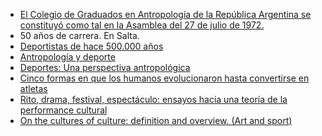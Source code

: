 <!--
.. title: 2024-07-29 - Día del antropologue y JJOO
.. slug: 2024-07-29-dia-del-antropologue-y-jjoo
.. date: 2024-07-29 00:00:00 UTC-03:00
.. tags: Arqueología, Etnografía, Juegos Olímpicos, Celebraciones, Ritos, Festivales
.. link:
.. description:
.. type: text
-->

- [El Colegio de Graduados en Antropología de la República Argentina se constituyó como tal en la Asamblea del 27 de julio de 1972.](https://www.cgantropologia.org.ar/historia/)
- 50 años de carrera. En Salta.
- [Deportistas de hace 500.000 años](https://www.youtube.com/watch?v=j9znc0KgRZg&list=PLWmUE6ketx8UC0T_QED2mrvGTtrySFB8D&index=226)
- [Antropología y deporte](https://ri.conicet.gov.ar/bitstream/handle/11336/56729/CONICET_Digital_Nro.df3f8320-ec95-444b-ae33-1575bc9f9276_A.pdf?sequence=2&isAllowed=y)
- [Deportes: Una perspectiva antropológica](http://socialsciences.scielo.org/pdf/s_ha/v4nse/scs_a02.pdf)
- [Cinco formas en que los humanos evolucionaron hasta convertirse en atletas](https://www.sapiens.org/biology/human-athletic-paleobiology/)
- [Rito, drama, festival, espectáculo: ensayos hacia una teoría de la performance cultural](https://library.lol/main/0B9367A0EDDB1F9538CED4488DF7B411)
- [On the cultures of culture: definition and overview. (Art and sport)](https://digital.la84.org/digital/collection/p17103coll1/id/36847/rec/17)
